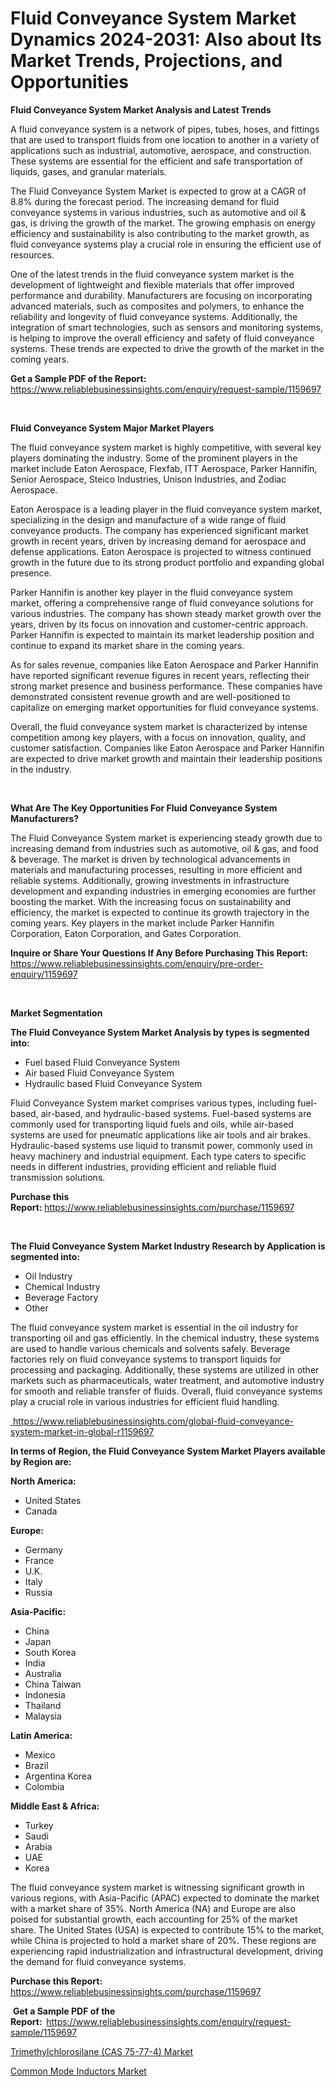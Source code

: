 <p><h1>Fluid Conveyance System Market Dynamics 2024-2031: Also about Its Market Trends, Projections, and Opportunities</h1></p><p><strong>Fluid Conveyance System Market Analysis and Latest Trends</strong></p>
<p><p>A fluid conveyance system is a network of pipes, tubes, hoses, and fittings that are used to transport fluids from one location to another in a variety of applications such as industrial, automotive, aerospace, and construction. These systems are essential for the efficient and safe transportation of liquids, gases, and granular materials.</p><p>The Fluid Conveyance System Market is expected to grow at a CAGR of 8.8% during the forecast period. The increasing demand for fluid conveyance systems in various industries, such as automotive and oil & gas, is driving the growth of the market. The growing emphasis on energy efficiency and sustainability is also contributing to the market growth, as fluid conveyance systems play a crucial role in ensuring the efficient use of resources.</p><p>One of the latest trends in the fluid conveyance system market is the development of lightweight and flexible materials that offer improved performance and durability. Manufacturers are focusing on incorporating advanced materials, such as composites and polymers, to enhance the reliability and longevity of fluid conveyance systems. Additionally, the integration of smart technologies, such as sensors and monitoring systems, is helping to improve the overall efficiency and safety of fluid conveyance systems. These trends are expected to drive the growth of the market in the coming years.</p></p>
<p><strong>Get a Sample PDF of the Report:&nbsp;</strong> <a href="https://www.reliablebusinessinsights.com/enquiry/request-sample/1159697">https://www.reliablebusinessinsights.com/enquiry/request-sample/1159697</a></p>
<p>&nbsp;</p>
<p><strong>Fluid Conveyance System Major Market Players</strong></p>
<p><p>The fluid conveyance system market is highly competitive, with several key players dominating the industry. Some of the prominent players in the market include Eaton Aerospace, Flexfab, ITT Aerospace, Parker Hannifin, Senior Aerospace, Steico Industries, Unison Industries, and Zodiac Aerospace.</p><p>Eaton Aerospace is a leading player in the fluid conveyance system market, specializing in the design and manufacture of a wide range of fluid conveyance products. The company has experienced significant market growth in recent years, driven by increasing demand for aerospace and defense applications. Eaton Aerospace is projected to witness continued growth in the future due to its strong product portfolio and expanding global presence.</p><p>Parker Hannifin is another key player in the fluid conveyance system market, offering a comprehensive range of fluid conveyance solutions for various industries. The company has shown steady market growth over the years, driven by its focus on innovation and customer-centric approach. Parker Hannifin is expected to maintain its market leadership position and continue to expand its market share in the coming years.</p><p>As for sales revenue, companies like Eaton Aerospace and Parker Hannifin have reported significant revenue figures in recent years, reflecting their strong market presence and business performance. These companies have demonstrated consistent revenue growth and are well-positioned to capitalize on emerging market opportunities for fluid conveyance systems.</p><p>Overall, the fluid conveyance system market is characterized by intense competition among key players, with a focus on innovation, quality, and customer satisfaction. Companies like Eaton Aerospace and Parker Hannifin are expected to drive market growth and maintain their leadership positions in the industry.</p></p>
<p>&nbsp;</p>
<p><strong>What Are The Key Opportunities For Fluid Conveyance System Manufacturers?</strong></p>
<p><p>The Fluid Conveyance System market is experiencing steady growth due to increasing demand from industries such as automotive, oil & gas, and food & beverage. The market is driven by technological advancements in materials and manufacturing processes, resulting in more efficient and reliable systems. Additionally, growing investments in infrastructure development and expanding industries in emerging economies are further boosting the market. With the increasing focus on sustainability and efficiency, the market is expected to continue its growth trajectory in the coming years. Key players in the market include Parker Hannifin Corporation, Eaton Corporation, and Gates Corporation.</p></p>
<p><strong>Inquire or Share Your Questions If Any Before Purchasing This Report:</strong> <a href="https://www.reliablebusinessinsights.com/enquiry/pre-order-enquiry/1159697">https://www.reliablebusinessinsights.com/enquiry/pre-order-enquiry/1159697</a></p>
<p>&nbsp;</p>
<p><strong>Market Segmentation</strong></p>
<p><strong>The Fluid Conveyance System Market Analysis by types is segmented into:</strong></p>
<p><ul><li>Fuel based Fluid Conveyance System</li><li>Air based Fluid Conveyance System</li><li>Hydraulic based Fluid Conveyance System</li></ul></p>
<p><p>Fluid Conveyance System market comprises various types, including fuel-based, air-based, and hydraulic-based systems. Fuel-based systems are commonly used for transporting liquid fuels and oils, while air-based systems are used for pneumatic applications like air tools and air brakes. Hydraulic-based systems use liquid to transmit power, commonly used in heavy machinery and industrial equipment. Each type caters to specific needs in different industries, providing efficient and reliable fluid transmission solutions.</p></p>
<p><strong>Purchase this Report:&nbsp;</strong><a href="https://www.reliablebusinessinsights.com/purchase/1159697">https://www.reliablebusinessinsights.com/purchase/1159697</a></p>
<p>&nbsp;</p>
<p><strong>The Fluid Conveyance System Market Industry Research by Application is segmented into:</strong></p>
<p><ul><li>Oil Industry</li><li>Chemical Industry</li><li>Beverage Factory</li><li>Other</li></ul></p>
<p><p>The fluid conveyance system market is essential in the oil industry for transporting oil and gas efficiently. In the chemical industry, these systems are used to handle various chemicals and solvents safely. Beverage factories rely on fluid conveyance systems to transport liquids for processing and packaging. Additionally, these systems are utilized in other markets such as pharmaceuticals, water treatment, and automotive industry for smooth and reliable transfer of fluids. Overall, fluid conveyance systems play a crucial role in various industries for efficient fluid handling.</p></p>
<p><a href="https://www.reliablebusinessinsights.com/global-fluid-conveyance-system-market-in-global-r1159697">&nbsp;https://www.reliablebusinessinsights.com/global-fluid-conveyance-system-market-in-global-r1159697</a></p>
<p><strong>In terms of Region, the Fluid Conveyance System Market Players available by Region are:</strong></p>
<p>
    <p> <strong> North America: </strong>
        <ul>
            <li>United States</li>
            <li>Canada</li>
        </ul>
        </p> 
    <p> <strong> Europe: </strong>
        <ul>
            <li>Germany</li>
            <li>France</li>
            <li>U.K.</li>
            <li>Italy</li>
            <li>Russia</li>
        </ul>
        </p> 
    <p> <strong> Asia-Pacific: </strong>
        <ul>
            <li>China</li>
            <li>Japan</li>
            <li>South Korea</li>
            <li>India</li>
            <li>Australia</li>
            <li>China Taiwan</li>
            <li>Indonesia</li>
            <li>Thailand</li>
            <li>Malaysia</li>
        </ul>
        </p> 
    <p> <strong> Latin America: </strong>
        <ul>
            <li>Mexico</li>
            <li>Brazil</li>
            <li>Argentina Korea</li>
            <li>Colombia</li>
        </ul>
        </p> 
    <p> <strong> Middle East & Africa: </strong>
        <ul>
            <li>Turkey</li>
            <li>Saudi</li>
            <li>Arabia</li>
            <li>UAE</li>
            <li>Korea</li>
        </ul>
    </p>
    </p>
<p><p>The fluid conveyance system market is witnessing significant growth in various regions, with Asia-Pacific (APAC) expected to dominate the market with a market share of 35%. North America (NA) and Europe are also poised for substantial growth, each accounting for 25% of the market share. The United States (USA) is expected to contribute 15% to the market, while China is projected to hold a market share of 20%. These regions are experiencing rapid industrialization and infrastructural development, driving the demand for fluid conveyance systems.</p></p>
<p><strong>Purchase this Report: </strong><a href="https://www.reliablebusinessinsights.com/purchase/1159697">https://www.reliablebusinessinsights.com/purchase/1159697</a></p>
<p>&nbsp;<strong>Get a Sample PDF of the Report:&nbsp;&nbsp;</strong><a href="https://www.reliablebusinessinsights.com/enquiry/request-sample/1159697">https://www.reliablebusinessinsights.com/enquiry/request-sample/1159697</a></p>
<p><strong></strong></p>
<p><p><a href="https://github.com/nicoletavirag/Market-Research-Report-List-3/blob/main/trimethylchlorosilane-cas-75-77-4-market.md">Trimethylchlorosilane (CAS 75-77-4) Market</a></p><p><a href="https://issuu.com/reportprime-2/docs/common-mode-inductors-market-size-2030.pptx">Common Mode Inductors Market</a></p></p>